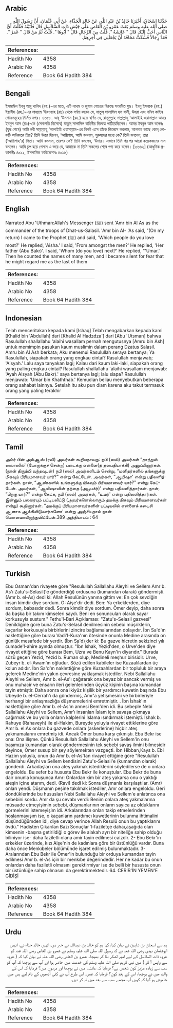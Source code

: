 ## Arabic


<div dir="rtl" lang="ar" style={{fontSize:'larger',backgroundColor:'#f8f9fa',padding:20}}>
حَدَّثَنَا إِسْحَاقُ، أَخْبَرَنَا خَالِدُ بْنُ عَبْدِ اللَّهِ، عَنْ خَالِدٍ الْحَذَّاءِ، عَنْ أَبِي عُثْمَانَ، أَنَّ رَسُولَ اللَّهِ صلى الله عليه وسلم بَعَثَ عَمْرَو بْنَ الْعَاصِ عَلَى جَيْشِ ذَاتِ السَّلاَسِلِ قَالَ فَأَتَيْتُهُ فَقُلْتُ أَىُّ النَّاسِ أَحَبُّ إِلَيْكَ قَالَ ‏"‏ عَائِشَةُ ‏"‏‏.‏ قُلْتُ مِنَ الرِّجَالِ قَالَ ‏"‏ أَبُوهَا ‏"‏‏.‏ قُلْتُ ثُمَّ مَنْ قَالَ ‏"‏ عُمَرُ ‏"‏‏.‏ فَعَدَّ رِجَالاً فَسَكَتُّ مَخَافَةَ أَنْ يَجْعَلَنِي فِي آخِرِهِمْ‏.‏
</div>
<div style={{backgroundColor:'#f8f9fa',padding:20, marginBottom: 10}}><table> <thead> <tr> <th>References:</th> <th></th> </tr> </thead> <tbody><tr><td>Hadith No</td><td>4358</td></tr><tr><td>Arabic No</td><td>4358</td></tr><tr><td>Reference</td><td>Book 64 Hadith 384</td></tr></tbody></table></div>

## Bengali


<div dir="ltr" lang="bn" style={{fontSize:'larger',backgroundColor:'#f8f9fa',padding:20}}>
ইসমাঈল ইবনু আবূ খালিদ (রহ.)-এর মতে, এটি লাখম ও জুযাম গোত্রের বিরুদ্ধে সংঘটিত যুদ্ধ। ইবনু ইসহাক (রহ.) ইয়াযীদ (রহ.)-এর মাধ্যমে ‘উরওয়াহ (রাঃ) থেকে বর্ণনা করেন যে, যাতুস্ সালাসিল হল বালী, উযরা এবং বনিল কাইন গোত্রসমূহের নির্মিত নগর। ৪৩৫৮. আবূ ‘উসমান (রহ.) হতে বর্ণিত যে, রাসূলুল্লাহ সাল্লাল্লাহু ‘আলাইহি ওয়াসাল্লাম আমর ইবনুল আস (রাঃ)-কে (সেনাপতি হিসেবে) যাতুস্ সালাসিল বাহিনীর বিরুদ্ধে পাঠিয়েছিলেন। আমর ইবনুল আস বলেনঃ (যুদ্ধ শেষে) আমি নবী সাল্লাল্লাহু ‘আলাইহি ওয়াসাল্লাম-এর নিকট এসে তাঁকে জিজ্ঞেস করলাম, আপনার কাছে কোন্ লোকটি অধিকতর প্রিয়? তিনি উত্তর দিলেন, ‘আয়িশাহ, আমি বললাম, পুরুষদের মধ্যে কে? তিনি বললেন, তার (‘আয়িশাহ'র) পিতা। আমি বললাম, তারপর কে? তিনি বললেন, ‘উমার। এভাবে তিনি পর পর আরো কয়েকজনের নাম বললেন। আমি চুপ হয়ে গেলাম এ ভয়ে যে, আমাকে না তিনি সকলের শেষে গণ্য করে বসেন। [৩৬৬২] (আধুনিক প্রকাশনীঃ ৪০১২, ইসলামিক ফাউন্ডেশনঃ ৪০১৬)
</div>
<div style={{backgroundColor:'#f8f9fa',padding:20, marginBottom: 10}}><table> <thead> <tr> <th>References:</th> <th></th> </tr> </thead> <tbody><tr><td>Hadith No</td><td>4358</td></tr><tr><td>Arabic No</td><td>4358</td></tr><tr><td>Reference</td><td>Book 64 Hadith 384</td></tr></tbody></table></div>

## English


<div dir="ltr" lang="en" style={{fontSize:'larger',backgroundColor:'#f8f9fa',padding:20}}>
Narrated Abu 'Uthman:Allah's Messenger (ﷺ) sent 'Amr bin Al As as the commander of the troops of Dhat-us-Salasil. 'Amr bin Al- 'As said, "(On my return) I came to the Prophet (ﷺ) and said, 'Which people do you love most?' He replied, 'Aisha.' I said, 'From amongst the men?' He replied, 'Her father (Abu Bakr)'. I said, 'Whom (do you love) next?' He replied, "'Umar.' Then he counted the names of many men, and I became silent for fear that he might regard me as the last of them
</div>
<div style={{backgroundColor:'#f8f9fa',padding:20, marginBottom: 10}}><table> <thead> <tr> <th>References:</th> <th></th> </tr> </thead> <tbody><tr><td>Hadith No</td><td>4358</td></tr><tr><td>Arabic No</td><td>4358</td></tr><tr><td>Reference</td><td>Book 64 Hadith 384</td></tr></tbody></table></div>

## Indonesian


<div dir="ltr" lang="id" style={{fontSize:'larger',backgroundColor:'#f8f9fa',padding:20}}>
Telah menceritakan kepada kami [Ishaq] Telah mengabarkan kepada kami [Khalid bin 'Abdullah] dari [Khalid Al Hadzdza'] dari [Abu 'Utsman] bahwa Rasulullah shallallahu 'alaihi wasallam pernah mengutusnya [Amru bin Ash] untuk memimpin pasukan kaum muslimin dalam perang Dzatus Salasil. Amru bin Al Ash berkata; Aku menemui Rasulullah seraya bertanya; Ya Rasulullah, siapakah orang yang engkau cintai? Rasulullah menjawab; 'Aisyah.' Lalu saya tanyakan lagi; Kalau dari kaum laki-laki, siapakah orang yang paling engkau cintai? Rasulullah shallallahu 'alaihi wasallam menjawab: 'Ayah Aisyah (Abu Bakr).' saya bertanya lagi; lalu siapa? Rasulullah menjawab: 'Umar bin Khaththab.' Kemudian beliau menyebutkan beberapa orang sahabat lainnya. Setelah itu aku pun diam karena aku takut termasuk orang yang paling terakhir
</div>
<div style={{backgroundColor:'#f8f9fa',padding:20, marginBottom: 10}}><table> <thead> <tr> <th>References:</th> <th></th> </tr> </thead> <tbody><tr><td>Hadith No</td><td>4358</td></tr><tr><td>Arabic No</td><td>4358</td></tr><tr><td>Reference</td><td>Book 64 Hadith 384</td></tr></tbody></table></div>

## Tamil


<div dir="ltr" lang="ta" style={{fontSize:'larger',backgroundColor:'#f8f9fa',padding:20}}>
அம்ர் பின் அல்ஆஸ் (ரலி) அவர்கள் கூறியதாவது: நபி (ஸல்) அவர்கள் “தாத்துஸ் ஸலாஸில்' (போருக்குச் சென்ற) படைக்கு என்னை(த் தளபதியாக்கி) அனுப்பினார்கள். (நான் திரும்பி வந்தவுடன்) நபி (ஸல்) அவர்களிடம் சென்று, “மனிதர்களில் தங்களுக்கு மிகவும் பிரியமானவர் யார்?” என்று கேட்டேன். அவர்கள், “ஆயிஷா' என்று பதிலளித்தார்கள். நான், “ஆண்களில் உங்களுக்கு மிகவும் பிரியமானவர் யார்?” என்று கேட்டேன். அவர்கள், “ஆயிஷாவின் தந்தை (அபூபக்ர்)' என்று பதிலளித்தார்கள். நான், “பிறகு யார்?” என்று கேட்க, நபி (ஸல்) அவர்கள், “உமர்' என்று பதிலளித்தார்கள். இன்னும் பலரையும் பட்டியலிட்டு (அவர்களெல்லாரும் தமக்கு மிகவும் பிரியமானவர்கள் என்று) கூறினார்கள். “தமக்குப் பிரியமானவர்களின் பட்டியலில் என்னைக் கடைசி ஆளாக ஆக்கிவிடுவார்களோ' என்று அஞ்சியதால் நான் மௌனமாயிருந்துவிட்டேன்.389 அத்தியாயம் : 64
</div>
<div style={{backgroundColor:'#f8f9fa',padding:20, marginBottom: 10}}><table> <thead> <tr> <th>References:</th> <th></th> </tr> </thead> <tbody><tr><td>Hadith No</td><td>4358</td></tr><tr><td>Arabic No</td><td>4358</td></tr><tr><td>Reference</td><td>Book 64 Hadith 384</td></tr></tbody></table></div>

## Turkish


<div dir="ltr" lang="tr" style={{fontSize:'larger',backgroundColor:'#f8f9fa',padding:20}}>
Ebu Osman'dan rivayete göre "Resulullah Sallallahu Aleyhi ve Sellem Amr b. As'ı Zatu's-Selasil('e gönderdiği) ordusuna (kumandan olarak) göndermişti. (Amr b. el-As) dedi ki: Allah Resulünün yanına gittim ve: En çok sevdiğin insan kimdir diye sordum. O: Aişe'dir dedi. Ben: Ya erkeklerden, diye sordum, babasıdır dedi. Sonra kimdir diye sordum. Ömer deyip, daha sonra da başka bir takım kimseleri saydı. Beni en sonuncuları olarak sayar korkusuyla sustum." Fethu'l-Bari Açıklaması: "Zatu's-Selasil gazvesi" Denildiğine göre buna Zatu's-Selasil denilmesinin sebebi müşriklerin, kaçarlar korkusuyla birbirlerini zincire bağlamalarından dolayıdır. İbn Sa'd'ın naklettiğine göre burası Vadi'l-Kura'nın ötesinde onunla Medine arasında on günlük mesafede bir yerdir. (İbn Sa'd) der ki: Bu gazve hicretin sekizinci yılı cumade'l-ahire ayında olmuştur. "İbn İshak, Yezid'den, o Urve'den diye rivayet ettiğine göre burası Bem, Uzra ve Benu Kayn'in diyarıdır." Burada sözü geçen Yezid, Yezid b. Ruman olup, Medineli meşhur birisidir. Urve, Zubeyr b. el-Awam'ın oğludur. Sözü edilen kabileler ise Kuzaalılardan üç kolun adıdır. İbn Sa'd'ın naklettiğine göre Kuzaahlardan bir topluluk bir araya gelerek Medine'nin yakın çevresine yaklaşmak istediler. Nebi Sallallahu Aleyhi ve Sellem, Amr b. el-As'ı çağırarak ona beyaz bir sancak vermiş ve onu muhacir ve ensarın ileri gelenlerinden üçyüz kişinin başına kumandan tayin etmiştir. Daha sonra ona ikiyüz kişilik bir yardımcı kuwetin başında Ebu Ubeyde b. el-Cerrah'ı da göndermiş, Amr'a yetişmesini ve birbirleriyle herhangi bir anlaşmazlığa düşmemelerini emretmiştir. . İbn İshak'ın naklettiğine göre Amr b. el-As'ın annesi Bem'den idi. Bu sebeple Nebi Sallallahu Aleyhi ve Sellem, Amr'ı insanları İslam için savaşa çıkmaya çağırmak ve bu yolla onların kalplerini İslama ısındırmak istemişti. İshak b. Rahuye (Rahaveyh) ile el-Hakim, Bureyde yoluyla rivayet ettiklerine göre Amr b. el:As onlara bu gazvede onlara (askerlerine) hiçbir ateş yakmamalarını emretmiş idi. Ancak Ömer buna karşı çıkmıştı. Ebu Bekr ise ona: Ona ilişme. Çünkü ResuluIlah Sallallahu Aleyhi ve Sellem'in onu başımıza kumandan olarak göndermesinin tek sebebi savaş ilmini bilmesidir deyince, Ömer susup bir şey söylemekten vazgeçti. İbn Hibban,Kays b. Ebi Hazim yoluyla, onun da Amr b. el-As'tan rivayet ettiğine göre "Resulullah Sallallahu Aleyhi ve Sellem kendisini Zatu's-Selasil'e (kumandan olarak) gönderdi. Arkadaşları ona ateş yakmak istediklerini söyledilerse de o onlara engeloldu. Bu sefer bu hususta Ebu Bekr ile konuştular. Ebu Bekr de buna dair onunla konuşunca Amr: Onlardan kim bir ateş yakarsa onu o yaktığı ateşin içine atarım, dedi. (Ravi) dedi ki: Sonra düşmanla karşılaştılar. (Amr) onları yendi. Düşmanın peşine takılmak istediler, Amr onlara engeloldu. Geri döndüklerinde bu hususları Nebi Sallallahu Aleyhi ve Sellem'e anlatınca ona sebebini sordu. Amr da şu cevabı verdi: Benim onlara ateş yakmalarına müsaade etmeyişimin sebebi, düşmanlarının onların sayıca az olduklarını görmelerini istemeyişim idi. Arkalarından onları takip etmelerinden hoşlanmayışım ise, o kaçanların yardımcı kuwetlerinin bulunma ihtimalini düşündüğümden idi, diye cevap verince Allah Resulü onun bu yaptıklarını övdü." Hadisten Çıkarılan Bazı Sonuçlar 1-faziletçe dahaı,aşağıda olan kimsenin -başına getirildiği o görev ile alakah ayrı bir niteliğe sahip olduğu biliniyor ise- daha faziletli olana amir tayin edilmesi caizdir. 2- Ebu Bekr'in erkekler üzerinde, kızı Aişe'nin de kadınlara göre bir üstünlüğü vardır. Buna daha önce Menkıbeler bölümünde işaret edilmiş bulunmaktadır. 3- Aralarından Ebu Bekr ile Ömer'in bulunduğu bir orduya kumandan tayin edilmesi Amr b. el-As için bir menkıbe değerindedir. Her ne kadar bu onun onlardan daha faziletli olmasını gerektirmiyar ise de belli bir hususta onun bir üstünlüğe sahip olmasını da gerektirmektedir. 64. CERİR'İN YEMEN'E GİDİŞİ
</div>
<div style={{backgroundColor:'#f8f9fa',padding:20, marginBottom: 10}}><table> <thead> <tr> <th>References:</th> <th></th> </tr> </thead> <tbody><tr><td>Hadith No</td><td>4358</td></tr><tr><td>Arabic No</td><td>4358</td></tr><tr><td>Reference</td><td>Book 64 Hadith 384</td></tr></tbody></table></div>

## Urdu


<div dir="rtl" lang="ur" style={{fontSize:'larger',backgroundColor:'#f8f9fa',padding:20}}>
ہم سے اسحاق بن شاہین نے بیان کیا، کہا ہم کو خالد بن عبداللہ نے خبر دی، انہیں خالد حذاء نے، انہیں ابوعثمان نہدی رضی اللہ عنہ نے کہ رسول اللہ صلی اللہ علیہ وسلم نے عمرو بن العاص رضی اللہ عنہ کو غزوہ ذات السلاسل کے لیے امیر لشکر بنا کر بھیجا۔ عمرو بن العاص رضی اللہ عنہ نے بیان کیا کہ ( غزوہ سے واپس آ کر ) میں نبی کریم صلی اللہ علیہ وسلم کی خدمت میں حاضر ہوا اور آپ سے پوچھا کہ آپ کو سب سے زیادہ عزیز کون شخص ہے؟ فرمایا کہ عائشہ، میں نے پوچھا اور مردوں میں؟ فرمایا کہ اس کے والد، میں نے پوچھا، اس کے بعد کون؟ فرمایا کہ عمر۔ اس طرح آپ نے کئی آدمیوں کے نام لیے بس میں خاموش ہو گیا کہ کہیں آپ مجھے سب سے بعد میں نہ کر دیں۔
</div>
<div style={{backgroundColor:'#f8f9fa',padding:20, marginBottom: 10}}><table> <thead> <tr> <th>References:</th> <th></th> </tr> </thead> <tbody><tr><td>Hadith No</td><td>4358</td></tr><tr><td>Arabic No</td><td>4358</td></tr><tr><td>Reference</td><td>Book 64 Hadith 384</td></tr></tbody></table></div>